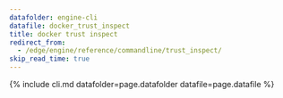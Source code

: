 ```yaml
---
datafolder: engine-cli
datafile: docker_trust_inspect
title: docker trust inspect
redirect_from:
  - /edge/engine/reference/commandline/trust_inspect/
skip_read_time: true
---
```

<!--
This page is automatically generated from Docker's source code. If you want to
suggest a change to the text that appears here, open a ticket or pull request
in the source repository on GitHub:

https://github.com/docker/cli
-->

{% include cli.md datafolder=page.datafolder datafile=page.datafile %}
